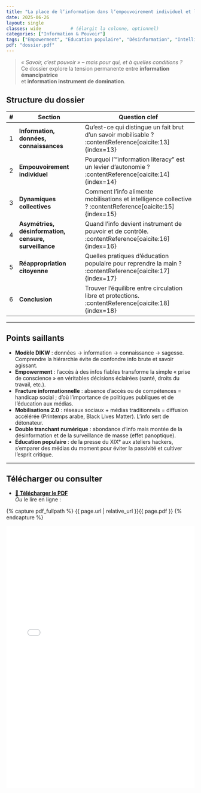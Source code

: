 ```yaml
---
title: "La place de l’information dans l’empouvoirement individuel et le pouvoir d’agir collectif"
date: 2025-06-26
layout: single          
classes: wide           # (élargit la colonne, optionnel)
categories: ["Information & Pouvoir"]
tags: ["Empowerment", "Education populaire", "Désinformation", "Intelligence collective"]
pdf: "dossier.pdf"
---
```



> *« Savoir, c’est pouvoir » – mais pour qui, et à quelles conditions ?*  
> Ce dossier explore la tension permanente entre **information émancipatrice**  
> et **information instrument de domination**.

## Structure du dossier

| # | Section | Question clef |
|---|---------|----------------|
| 1 | **Information, données, connaissances** | Qu’est-ce qui distingue un fait brut d’un savoir mobilisable ? :contentReference[oaicite:13]{index=13} |
| 2 | **Empouvoirement individuel** | Pourquoi l’“information literacy” est un levier d’autonomie ? :contentReference[oaicite:14]{index=14} |
| 3 | **Dynamiques collectives** | Comment l’info alimente mobilisations et intelligence collective ? :contentReference[oaicite:15]{index=15} |
| 4 | **Asymétries, désinformation, censure, surveillance** | Quand l’info devient instrument de pouvoir et de contrôle. :contentReference[oaicite:16]{index=16} |
| 5 | **Réappropriation citoyenne** | Quelles pratiques d’éducation populaire pour reprendre la main ? :contentReference[oaicite:17]{index=17} |
| 6 | **Conclusion** | Trouver l’équilibre entre circulation libre et protections. :contentReference[oaicite:18]{index=18} |

---

## Points saillants

* **Modèle DIKW** : données → information → connaissance → sagesse. Comprendre la hiérarchie évite de confondre info brute et savoir agissant. 
* **Empowerment** : l’accès à des infos fiables transforme la simple « prise de conscience » en véritables décisions éclairées (santé, droits du travail, etc.). 
* **Fracture informationnelle** : absence d’accès ou de compétences = handicap social ; d’où l’importance de politiques publiques et de l’éducation aux médias. 
* **Mobilisations 2.0** : réseaux sociaux + médias traditionnels = diffusion accélérée (Printemps arabe, Black Lives Matter). L’info sert de détonateur.  
* **Double tranchant numérique** : abondance d’info mais montée de la désinformation et de la surveillance de masse (effet panoptique).
* **Éducation populaire** : de la presse du XIXᵉ aux ateliers hackers, s’emparer des médias du moment pour éviter la passivité et cultiver l’esprit critique. 

---

## Télécharger ou consulter

* **[💾 Télécharger le PDF](dossier.pdf)**  
*Ou* le lire en ligne :


{% capture pdf_fullpath %}
  {{ page.url | relative_url }}{{ page.pdf }}
{% endcapture %}

<iframe
  src="{{ 'dossier.pdf' | relative_url }}"
  style="width:100%;height:700px;border:none"
  loading="lazy">
</iframe>

